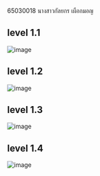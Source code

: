 65030018 นางสาวกัลยกร เผือกมอญ 
## level 1.1
![image](https://github.com/KanyakornPuengmon/COM-LAB-I-LabSheet-Week-11/assets/144195697/f3c7f4ca-d3a7-442c-8a00-de6239b54ce9)
## level 1.2
![image](https://github.com/KanyakornPuengmon/COM-LAB-I-LabSheet-Week-11/assets/144195697/921bc2d9-fe86-48d0-9f29-bbe1a92d0a52)
## level 1.3
![image](https://github.com/KanyakornPuengmon/COM-LAB-I-LabSheet-Week-11/assets/144195697/370f48b6-8f79-44e6-a9b5-c6e3fe855386)
## level 1.4
![image](https://github.com/KanyakornPuengmon/COM-LAB-I-LabSheet-Week-11/assets/144195697/ba4d4c71-59ed-462a-a9a7-2bd6d7c9ea1e)



